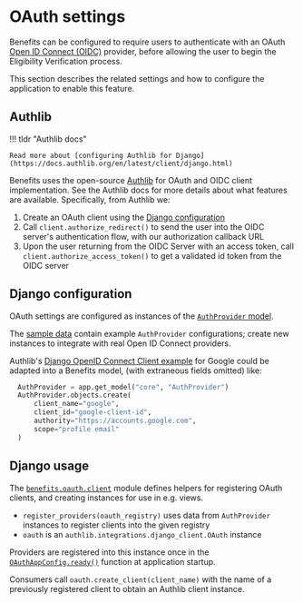 # OAuth settings

Benefits can be configured to require users to authenticate with an OAuth [Open ID Connect (OIDC)](https://openid.net/connect/)
provider, before allowing the user to begin the Eligibility Verification process.

This section describes the related settings and how to configure the application to enable this feature.

## Authlib

!!! tldr "Authlib docs"

    Read more about [configuring Authlib for Django](https://docs.authlib.org/en/latest/client/django.html)

Benefits uses the open-source [Authlib](https://authlib.org/) for OAuth and OIDC client implementation. See the Authlib docs
for more details about what features are available. Specifically, from Authlib we:

1. Create an OAuth client using the [Django configuration](#django-configuration)
1. Call `client.authorize_redirect()` to send the user into the OIDC server's authentication flow, with our authorization
   callback URL
1. Upon the user returning from the OIDC Server with an access token, call `client.authorize_access_token()` to get a validated
   id token from the OIDC server

## Django configuration

OAuth settings are configured as instances of the [`AuthProvider` model](../development/models-migrations.md).

The [sample data](./data.md) contain example `AuthProvider` configurations; create new instances to integrate with
real Open ID Connect providers.

Authlib's [Django OpenID Connect Client example][authlib-django-oidc] for Google could be adapted into a Benefits model,
(with extraneous fields omitted) like:

```python
  AuthProvider = app.get_model("core", "AuthProvider")
  AuthProvider.objects.create(
      client_name="google",
      client_id="google-client-id",
      authority="https://accounts.google.com",
      scope="profile email"
  )
```

## Django usage

The [`benefits.oauth.client`][oauth-client] module defines helpers for registering OAuth clients, and creating instances for
use in e.g. views.

- `register_providers(oauth_registry)` uses data from `AuthProvider` instances to register clients into the given registry
- `oauth` is an `authlib.integrations.django_client.OAuth` instance

Providers are registered into this instance once in the [`OAuthAppConfig.ready()`][oauth-app-ready] function at application
startup.

Consumers call `oauth.create_client(client_name)` with the name of a previously registered client to obtain an Authlib client
instance.

[authlib-django-oidc]: https://docs.authlib.org/en/latest/client/django.html#django-openid-connect-client
[oauth-app-ready]: https://github.com/cal-itp/benefits/blob/dev/benefits/oauth/__init__.py
[oauth-client]: https://github.com/cal-itp/benefits/blob/dev/benefits/oauth/client.py
